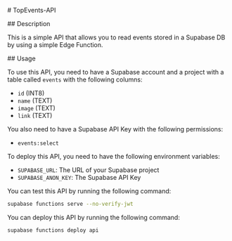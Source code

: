 # TopEvents-API

## Description

This is a simple API that allows you to read events stored in a Supabase DB by using a simple Edge Function.

## Usage

To use this API, you need to have a Supabase account and a project with a table called `events` with the following columns:

- `id` (INT8)
- `name` (TEXT)
- `image` (TEXT)
- `link` (TEXT)

You also need to have a Supabase API Key with the following permissions:

- `events:select`

To deploy this API, you need to have the following environment variables:

- `SUPABASE_URL`: The URL of your Supabase project
- `SUPABASE_ANON_KEY`: The Supabase API Key

You can test this API by running the following command:

```bash
supabase functions serve --no-verify-jwt
```

You can deploy this API by running the following command:

```bash
supabase functions deploy api
```
